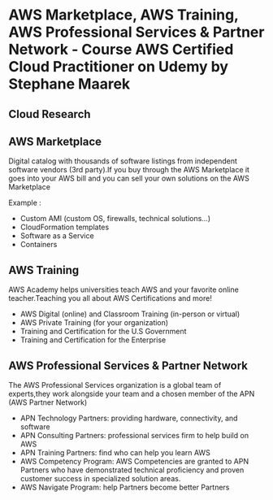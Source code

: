 # AWS Marketplace, AWS Training, AWS Professional Services & Partner Network - Course AWS Certified Cloud Practitioner on Udemy by Stephane Maarek


## Cloud Research
## AWS Marketplace
Digital catalog with thousands of software listings from independent software vendors (3rd party).If you buy through the AWS Marketplace it goes into your AWS bill and you can sell your own solutions on the AWS Marketplace

Example :

- Custom AMI (custom OS, firewalls, technical solutions…)
- CloudFormation templates
- Software as a Service
- Containers

## AWS Training
AWS Academy helps universities teach AWS and your favorite online teacher.Teaching you all about AWS Certifications and more!

- AWS Digital (online) and Classroom Training (in-person or virtual)
- AWS Private Training (for your organization)
- Training and Certification for the U.S Government
- Training and Certification for the Enterprise

## AWS Professional Services & Partner Network
The AWS Professional Services organization is a global team of experts,they work alongside your team and a chosen member of the APN (AWS Partner Network)

- APN Technology Partners: providing hardware, connectivity, and software
- APN Consulting Partners: professional services firm to help build on AWS
- APN Training Partners: find who can help you learn AWS
- AWS Competency Program: AWS Competencies are granted to APN Partners who have demonstrated technical proficiency and proven customer success in specialized solution areas.
- AWS Navigate Program: help Partners become better Partners
